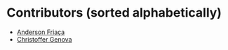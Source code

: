 # Contributors (sorted alphabetically)

- [Anderson Friaça](https://github.com/AndersonFriaca)
- [Christoffer Genova](https://github.com/ChristofferGenova)
